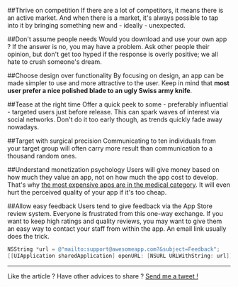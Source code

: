 ##Thrive on competition
If there are a lot of competitors, it means there is an active market. And when there is a market, it's always possible to tap into it by bringing something new and - ideally - unexpected.

##Don't assume people needs
Would you download and use your own app ? If the answer is no, you may have a problem. Ask other people their opinion, but don't get too hyped if the response is overly positive; we all hate to crush someone's dream.

##Choose design over functionality
By focusing on design, an app can be made simpler to use and more attractive to the user. Keep in mind that **most user prefer a nice polished blade to an ugly Swiss army knife**.

##Tease at the right time
Offer a quick peek to some - preferably influential - targeted users just before release. This can spark waves of interest via social networks. Don't do it too early though, as trends quickly fade away nowadays.

##Target with surgical precision
Communicating to ten individuals from your target group will often carry more result than communication to a thousand random ones. 

##Understand monetization psychology
Users will give money based on how much they value an app, not on how much the app cost to develop. That's why [the most expensive apps are in the medical category](http://blog.sensortower.com/blog/2013/08/27/a-detailed-look-at-top-performing-ios-app-pricing-by-category/). It will even hurt the perceived quality of your app if it's too cheap.

##Allow easy feedback
Users tend to give feedback via the App Store review system. Everyone is frustrated from this one-way exchange. If you want to keep high ratings and quality reviews, you may want to give them an easy way to contact your staff from within the app. An email link usually does the trick.

```objective-c
NSString *url = @"mailto:support@awesomeapp.com?&subject=Feedback";
[[UIApplication sharedApplication] openURL: [NSURL URLWithString: url]];
```
---

Like the article ? Have other advices to share ? [Send me a tweet !](https://twitter.com/kirualex)

